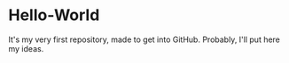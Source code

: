 # Hello-World
It's my very first repository, made to get into GitHub. Probably, I'll put here my ideas.
